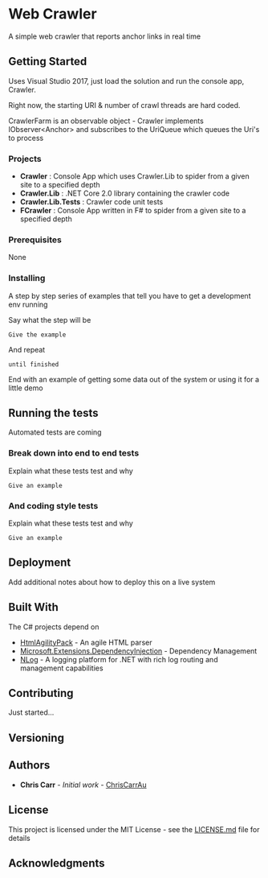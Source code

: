 ﻿# Web Crawler

A simple web crawler that reports anchor links in real time

## Getting Started

Uses Visual Studio 2017, just load the solution and run the console app, Crawler.

Right now, the starting URI & number of crawl threads are hard coded.

CrawlerFarm is an observable object - Crawler implements IObserver&lt;Anchor&gt; and subscribes to the UriQueue which queues the Uri's to process

### Projects
<ul>
<li><b>Crawler</b> : Console App which uses Crawler.Lib to spider from a given site to a specified depth
<li><b>Crawler.Lib</b> : .NET Core 2.0 library containing the crawler code
<li><b>Crawler.Lib.Tests</b> : Crawler code unit tests
<li><b>FCrawler</b> : Console App written in F# to spider from a given site to a specified depth
</ul>

### Prerequisites

None

### Installing

A step by step series of examples that tell you have to get a development env running

Say what the step will be

```
Give the example
```

And repeat

```
until finished
```

End with an example of getting some data out of the system or using it for a little demo

## Running the tests

Automated tests are coming

### Break down into end to end tests

Explain what these tests test and why

```
Give an example
```

### And coding style tests

Explain what these tests test and why

```
Give an example
```

## Deployment

Add additional notes about how to deploy this on a live system

## Built With

The C# projects depend on
* [HtmlAgilityPack](http://html-agility-pack.net/) - An agile HTML parser 
* [Microsoft.Extensions.DependencyInjection](https://www.asp.net/) - Dependency Management
* [NLog](http://nlog-project.org/) - A logging platform for .NET with rich log routing and management capabilities

## Contributing

Just started...

## Versioning

<!--
We use [SemVer](http://semver.org/) for versioning. For the versions available, see the [tags on this repository](https://github.com/your/project/tags). 
-->

## Authors

* **Chris Carr** - *Initial work* - [ChrisCarrAu](https://github.com/ChrisCarrAu)

## License

This project is licensed under the MIT License - see the [LICENSE.md](LICENSE.md) file for details

## Acknowledgments

